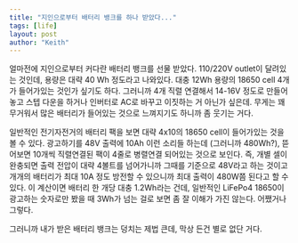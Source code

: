 ```yaml
---
title: "지인으로부터 배터리 뱅크를 하나 받았다..."
tags: [life]
layout: post
author: "Keith"
---
```


얼마전에 지인으로부터 커다란 배터리 뱅크를 선물 받았다. 110/220V outlet이 달려있는 것인데, 용량은 대략 40 Wh 정도라고 나와있다. 대충 12Wh 용량의 18650 cell 4개가 들어가있는 것인가 싶기도 하다. 그러니까 4개 직렬 연결해서 14-16V 정도로 만들어놓고 스텝 다운을 하거나 인버터로 AC로 바꾸고 이짓하는 거 아닌가 싶은데. 무게는 꽤 무거워서 많은 배터리가 들어있는 것으로 느껴지기도 하니까 좀 웃기는 거다.

일반적인 전기자전거의 배터리 팩을 보면 대략 4x10의 18650 cell이 들어가있는 것을 볼 수 있다. 광고하기를 48V 출력에 10Ah 이런 소리들 하는데 (그러니까 480Wh?), 뜯어보면 10개씩 직렬연결된 팩이 4줄로 병렬연결 되어있는 것으로 보인다. 즉, 개별 셀이 완충되면 출력 전압이 대략 4볼트를 넘어가니까 그때를 기준으로 48V라고 하는 것이고 개개의 배터리가 최대 10A 정도 방전할 수 있으니까 최대 출력이 480W쯤 된다고 할 수 있다. 이 계산이면 배터리 한 개당 대충 1.2Wh라는 건데, 일반적인 LiFePo4 18650이 광고하는 숫자로만 봤을 때 3Wh가 넘는 걸로 보면 좀 잘 이해가 가진 않는다. 어쨌거나 그렇다.

그러니까 내가 받은 배터리 뱅크는 덩치는 제법 큰데, 막상 든건 별로 없단 거다. 


